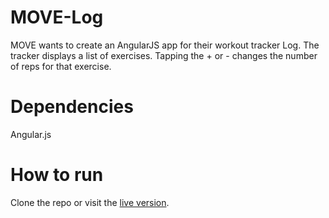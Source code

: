 # MOVE-Log
MOVE wants to create an AngularJS app for their workout tracker Log. The tracker displays a list of exercises. Tapping the + or - changes the number of reps for that exercise.

# Dependencies
Angular.js

# How to run
Clone the repo or visit the [live version](https://salma71192.github.io/MOVE-Log/).
